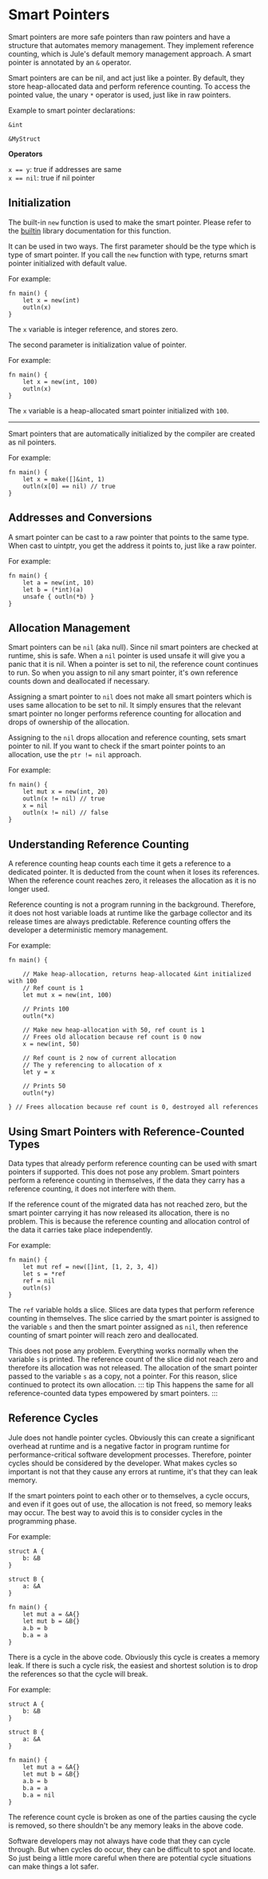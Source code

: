 # Smart Pointers

Smart pointers are more safe pointers than raw pointers and have a structure that automates memory management. They implement reference counting, which is Jule's default memory management approach. A smart pointer is annotated by an `&` operator.

Smart pointers are can be nil, and act just like a pointer. By default, they store heap-allocated data and perform reference counting. To access the pointed value, the unary `*` operator is used, just like in raw pointers.

Example to smart pointer declarations:
```jule
&int
```
```jule
&MyStruct
```

**Operators**

`x == y`: true if addresses are same \
`x == nil`: true if nil pointer

## Initialization
The built-in `new` function is used to make the smart pointer. Please refer to the [builtin](/std/builtin) library documentation for this function.

It can be used in two ways. The first parameter should be the type which is type of smart pointer. If you call the `new` function with type, returns smart pointer initialized with default value.

For example:
```jule
fn main() {
    let x = new(int)
    outln(x)
}
```
The `x` variable is integer reference, and stores zero.

The second parameter is initialization value of pointer.

For example:
```jule
fn main() {
    let x = new(int, 100)
    outln(x)
}
```
The `x` variable is a heap-allocated smart pointer initialized with `100`.

---

Smart pointers that are automatically initialized by the compiler are created as nil pointers.

For example:
```jule
fn main() {
    let x = make([]&int, 1)
    outln(x[0] == nil) // true
}
```

## Addresses and Conversions

A smart pointer can be cast to a raw pointer that points to the same type. When cast to uintptr, you get the address it points to, just like a raw pointer.

For example:

```jule
fn main() {
    let a = new(int, 10)
    let b = (*int)(a)
    unsafe { outln(*b) }
}
```

## Allocation Management
Smart pointers can be `nil` (aka null). Since nil smart pointers are checked at runtime, shis is safe. When a `nil` pointer is used unsafe it will give you a panic that it is nil. When a pointer is set to nil, the reference count continues to run. So when you assign to nil any smart pointer, it's own reference counts down and deallocated if necessary.

Assigning a smart pointer to `nil` does not make all smart pointers which is uses same allocation to be set to nil. It simply ensures that the relevant smart pointer no longer performs reference counting for allocation and drops of ownership of the allocation.

Assigning to the `nil` drops allocation and reference counting, sets smart pointer to nil. If you want to check if the smart pointer points to an allocation, use the `ptr != nil` approach.

For example:
```jule
fn main() {
    let mut x = new(int, 20)
    outln(x != nil) // true
    x = nil
    outln(x != nil) // false
}
```

## Understanding Reference Counting
A reference counting heap counts each time it gets a reference to a dedicated pointer. It is deducted from the count when it loses its references. When the reference count reaches zero, it releases the allocation as it is no longer used.

Reference counting is not a program running in the background. Therefore, it does not host variable loads at runtime like the garbage collector and its release times are always predictable. Reference counting offers the developer a deterministic memory management.

For example:
```jule
fn main() {

    // Make heap-allocation, returns heap-allocated &int initialized with 100
    // Ref count is 1
    let mut x = new(int, 100)

    // Prints 100
    outln(*x)

    // Make new heap-allocation with 50, ref count is 1
    // Frees old allocation because ref count is 0 now
    x = new(int, 50)

    // Ref count is 2 now of current allocation
    // The y referencing to allocation of x
    let y = x

    // Prints 50
    outln(*y)

} // Frees allocation because ref count is 0, destroyed all references
```

## Using Smart Pointers with Reference-Counted Types
Data types that already perform reference counting can be used with smart pointers if supported. This does not pose any problem. Smart pointers perform a reference counting in themselves, if the data they carry has a reference counting, it does not interfere with them.

If the reference count of the migrated data has not reached zero, but the smart pointer carrying it has now released its allocation, there is no problem. This is because the reference counting and allocation control of the data it carries take place independently.

For example:
```jule
fn main() {
    let mut ref = new([]int, [1, 2, 3, 4])
    let s = *ref
    ref = nil
    outln(s)
}
```
The `ref` variable holds a slice. Slices are data types that perform reference counting in themselves. The slice carried by the smart pointer is assigned to the variable `s` and then the smart pointer assigned as `nil`, then reference counting of smart pointer will reach zero and deallocated.

This does not pose any problem. Everything works normally when the variable `s` is printed. The reference count of the slice did not reach zero and therefore its allocation was not released. The allocation of the smart pointer passed to the variable `s` as a copy, not a pointer. For this reason, slice continued to protect its own allocation.
::: tip
This happens the same for all reference-counted data types empowered by smart pointers. 
:::

## Reference Cycles
Jule does not handle pointer cycles. Obviously this can create a significant overhead at runtime and is a negative factor in program runtime for performance-critical software development processes. Therefore, pointer cycles should be considered by the developer. What makes cycles so important is not that they cause any errors at runtime, it's that they can leak memory.

If the smart pointers point to each other or to themselves, a cycle occurs, and even if it goes out of use, the allocation is not freed, so memory leaks may occur. The best way to avoid this is to consider cycles in the programming phase.

For example:
```jule
struct A {
    b: &B
}

struct B {
    a: &A
}

fn main() {
    let mut a = &A{}
    let mut b = &B{}
    a.b = b
    b.a = a
}
```
There is a cycle in the above code. Obviously this cycle is creates a memory leak. If there is such a cycle risk, the easiest and shortest solution is to drop the references so that the cycle will break.

For example:
```jule
struct A {
    b: &B
}

struct B {
    a: &A
}

fn main() {
    let mut a = &A{}
    let mut b = &B{}
    a.b = b
    b.a = a
    b.a = nil
}
```
The reference count cycle is broken as one of the parties causing the cycle is removed, so there shouldn't be any memory leaks in the above code.

Software developers may not always have code that they can cycle through. But when cycles do occur, they can be difficult to spot and locate. So just being a little more careful when there are potential cycle situations can make things a lot safer.